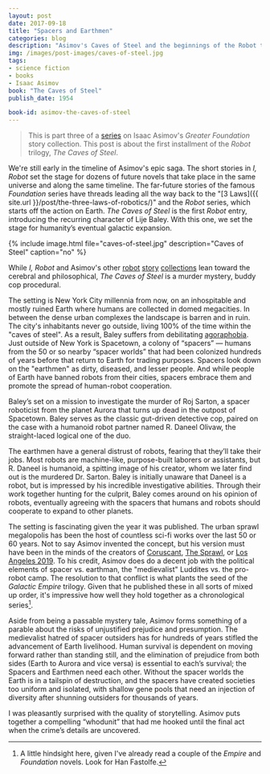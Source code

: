 ```yaml
---
layout: post
date: 2017-09-18
title: "Spacers and Earthmen"
categories: blog
description: "Asimov's Caves of Steel and the beginnings of the Robot trilogy."
img: /images/post-images/caves-of-steel.jpg
tags:
- science fiction
- books
- Isaac Asimov
book: "The Caves of Steel"
publish_date: 1954

book-id: asimov-the-caves-of-steel
---
```


> This is part three of a [series](/features/asimov/ "Isaac Asimov") on Isaac Asimov's _Greater Foundation_ story collection. This post is about the first installment of the _Robot_ trilogy, _The Caves of Steel_.

We're still early in the timeline of Asimov's epic saga. The short stories in _I, Robot_ set the stage for dozens of future novels that take place in the same universe and along the same timeline. The far-future stories of the famous _Foundation_ series have threads leading all the way back to the "[3 Laws]({{ site.url }}/post/the-three-laws-of-robotics/)" and the _Robot_ series, which starts off the action on Earth. _The Caves of Steel_ is the first _Robot_ entry, introducing the recurring character of Lije Baley. With this one, we set the stage for humanity’s eventual galactic expansion.

{% include image.html file="caves-of-steel.jpg" description="Caves of Steel" caption="no" %}

While _I, Robot_ and Asimov's other [robot](https://www.goodreads.com/book/show/41818.Robot_Dreams) [story](https://www.goodreads.com/book/show/41823.Robot_Visions "Robot Visions") [collections](https://www.goodreads.com/book/show/50091.The_Complete_Robot "The Complete Robot") lean toward the cerebral and philosophical, _The Caves of Steel_ is a murder mystery, buddy cop procedural.

The setting is New York City millennia from now, on an inhospitable and mostly ruined Earth where humans are collected in domed megacities. In between the dense urban complexes the landscape is barren and in ruin. The city's inhabitants never go outside, living 100% of the time within the "caves of steel". As a result, Baley suffers from debilitating [agoraphobia](https://en.wikipedia.org/wiki/Agoraphobia "Agoraphobia"). Just outside of New York is Spacetown, a colony of “spacers” — humans from the 50 or so nearby “spacer worlds” that had been colonized hundreds of years before that return to Earth for trading purposes. Spacers look down on the "earthmen" as dirty, diseased, and lesser people. And while people of Earth have banned robots from their cities, spacers embrace them and promote the spread of human-robot cooperation.

Baley’s set on a mission to investigate the murder of Roj Sarton, a spacer roboticist from the planet Aurora that turns up dead in the outpost of Spacetown. Baley serves as the classic gut-driven detective cop, paired on the case with a humanoid robot partner named R. Daneel Olivaw, the straight-laced logical one of the duo.

The earthmen have a general distrust of robots, fearing that they’ll take their jobs. Most robots are machine-like, purpose-built laborers or assistants, but R. Daneel is humanoid, a spitting image of his creator, whom we later find out is the murdered Dr. Sarton. Baley is initially unaware that Daneel is a robot, but is impressed by his incredible investigative abilities. Through their work together hunting for the culprit, Baley comes around on his opinion of robots, eventually agreeing with the spacers that humans and robots should cooperate to expand to other planets.

The setting is fascinating given the year it was published. The urban sprawl megalopolis has been the host of countless sci-fi works over the last 50 or 60 years. Not to say Asimov invented the concept, but his version must have been in the minds of the creators of [Coruscant](https://en.wikipedia.org/wiki/Coruscant "Coruscant"), [The Sprawl](https://en.wikipedia.org/wiki/The_Sprawl "The Sprawl"), or [Los Angeles 2019](https://en.wikipedia.org/wiki/Blade_Runner "Blade Runner"). To his credit, Asimov does do a decent job with the political elements of spacer vs. earthman, the "medievalist" Luddites vs. the pro-robot camp. The resolution to that conflict is what plants the seed of the _Galactic Empire_ trilogy. Given that he published these in all sorts of mixed up order, it's impressive how well they hold together as a chronological series[^series].

Aside from being a passable mystery tale, Asimov forms something of a parable about the risks of unjustified prejudice and presumption. The medievalist hatred of spacer outsiders has for hundreds of years stifled the advancement of Earth livelihood. Human survival is dependent on moving forward rather than standing still, and the elimination of prejudice from both sides (Earth to Aurora and vice versa) is essential to each’s survival; the Spacers and Earthmen need each other. Without the spacer worlds the Earth is in a tailspin of destruction, and the spacers have created societies too uniform and isolated, with shallow gene pools that need an injection of diversity after shunning outsiders for thousands of years.

I was pleasantly surprised with the quality of storytelling. Asimov puts together a compelling “whodunit” that had me hooked until the final act when the crime’s details are uncovered.

[^series]: A little hindsight here, given I've already read a couple of the _Empire_ and _Foundation_ novels. Look for Han Fastolfe.
